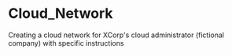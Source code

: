 # Cloud_Network
Creating a cloud network for XCorp's cloud administrator (fictional company) with specific instructions

